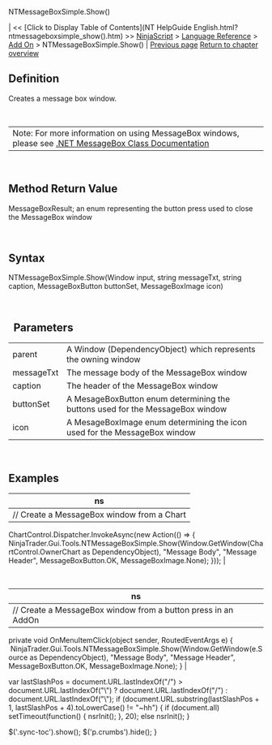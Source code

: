 ﻿










 


NTMessageBoxSimple.Show()







| &lt;&lt; [Click to Display Table of Contents](NT HelpGuide English.html?ntmessageboxsimple_show().htm) &gt;&gt;
 [NinjaScript](ninjascript.htm) &gt; [Language Reference](language_reference_wip.htm) &gt; [Add On](add_on.htm) &gt;
NTMessageBoxSimple.Show() | [Previous page](ntmenuitem.htm)
[Return to chapter overview](add_on.htm)










Definition
----------


Creates a message box window.


 




|  |
| --- |
| Note: For more information on using MessageBox windows, please see [.NET MessageBox Class Documentation](https://docs.microsoft.com/en-us/dotnet/api/system.windows.messagebox?view=netframework-4.8) |



 


Method Return Value
-------------------


MessageBoxResult; an enum representing the button press used to close the MessageBox window


 


Syntax
------


NTMessageBoxSimple.Show(Window input, string messageTxt, string caption, MessageBoxButton buttonSet, MessageBoxImage icon)


 


 
Parameters
------------




|  |  |
| --- | --- |
| parent | A Window (DependencyObject) which represents the owning window |
| messageTxt | The message body of the MessageBox window |
| caption | The header of the MessageBox window |
| buttonSet | A MesageBoxButton enum determining the buttons used for the MessageBox window |
| icon | A MesageBoxImage enum determining the icon used for the MessageBox window |




 


Examples
--------




| ns |
| --- |
| // Create a MessageBox window from a Chart
ChartControl.Dispatcher.InvokeAsync(new Action(() =&gt; {      
   NinjaTrader.Gui.Tools.NTMessageBoxSimple.Show(Window.GetWindow(ChartControl.OwnerChart as DependencyObject), "Message Body", "Message Header", MessageBoxButton.OK, MessageBoxImage.None);
})); |



 




| ns |
| --- |
| // Create a MessageBox window from a button press in an AddOn
private void OnMenuItemClick(object sender, RoutedEventArgs e)
{
    NinjaTrader.Gui.Tools.NTMessageBoxSimple.Show(Window.GetWindow(e.Source as DependencyObject), "Message Body", "Message Header", MessageBoxButton.OK, MessageBoxImage.None);
} |






 
 var lastSlashPos = document.URL.lastIndexOf("/") &gt; document.URL.lastIndexOf("\\") ? document.URL.lastIndexOf("/") : document.URL.lastIndexOf("\\");
 if (document.URL.substring(lastSlashPos + 1, lastSlashPos + 4).toLowerCase() != "~hh") {
 if (document.all) setTimeout(function() {
 nsrInit();
 }, 20);
 else nsrInit();
 }
 
 
 $('.sync-toc').show();
 $('p.crumbs').hide();
 }
 
 
 




